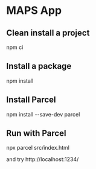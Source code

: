 # MAPS App

## Clean install a project

npm ci

## Install a package

npm install

## Install Parcel

npm install --save-dev parcel

## Run with Parcel

npx parcel src/index.html

and try http://localhost:1234/

